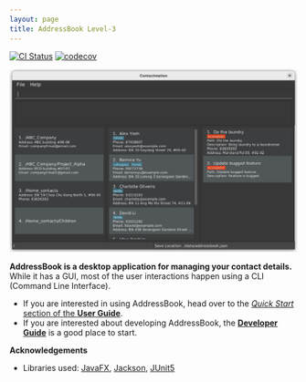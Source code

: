 ```yaml
---
layout: page
title: AddressBook Level-3
---
```


[![CI Status](https://github.com/se-edu/addressbook-level3/workflows/Java%20CI/badge.svg)](https://github.com/se-edu/addressbook-level3/actions)
[![codecov](https://codecov.io/gh/AY2223S1-CS2103T-T11-1/tp/branch/master/graph/badge.svg?token=PUKESWS2WM)](https://codecov.io/gh/AY2223S1-CS2103T-T11-1/tp)

![Ui](images/Ui.png)

**AddressBook is a desktop application for managing your contact details.** While it has a GUI, most of the user interactions happen using a CLI (Command Line Interface).

- If you are interested in using AddressBook, head over to the [_Quick Start_ section of the **User Guide**](UserGuide.html#quick-start).
- If you are interested about developing AddressBook, the [**Developer Guide**](DeveloperGuide.html) is a good place to start.

**Acknowledgements**

- Libraries used: [JavaFX](https://openjfx.io/), [Jackson](https://github.com/FasterXML/jackson), [JUnit5](https://github.com/junit-team/junit5)
